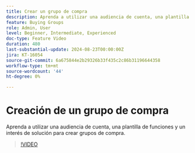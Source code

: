 ```yaml
---
title: Crear un grupo de compra
description: Aprenda a utilizar una audiencia de cuenta, una plantilla de funciones y un interés de solución para crear grupos de compra.
feature: Buying Groups
role: Admin, User
level: Beginner, Intermediate, Experienced
doc-type: Feature Video
duration: 480
last-substantial-update: 2024-08-23T00:00:00Z
jira: KT-16054
source-git-commit: 6a675844e2b29326b33f435c2c86b31196644358
workflow-type: tm+mt
source-wordcount: '44'
ht-degree: 0%

---
```



# Creación de un grupo de compra

Aprenda a utilizar una audiencia de cuenta, una plantilla de funciones y un interés de solución para crear grupos de compra.

>[!VIDEO](https://video.tv.adobe.com/v/3451764/?learn=on&captions=spa)
